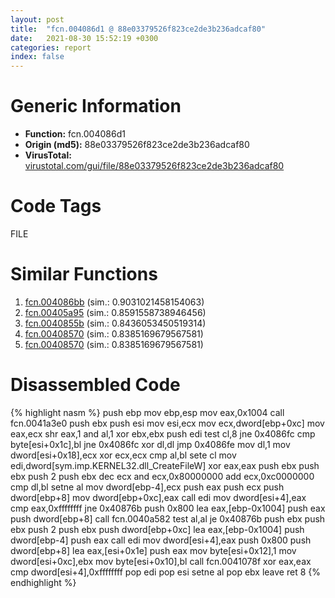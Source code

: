 ```yaml
---
layout: post
title:  "fcn.004086d1 @ 88e03379526f823ce2de3b236adcaf80"
date:   2021-08-30 15:52:19 +0300
categories: report
index: false
---
```


# Generic Information
- **Function:** fcn.004086d1
- **Origin (md5):** 88e03379526f823ce2de3b236adcaf80
- **VirusTotal:** [virustotal.com/gui/file/88e03379526f823ce2de3b236adcaf80][virustotal_ref]

# Code Tags
<span class="tag" id="FILE">FILE</span>


# Similar Functions

1. [fcn.004086bb][similar_1_ref] (sim.: 0.9031021458154063)
2. [fcn.00405a95][similar_2_ref] (sim.: 0.8591558738946456)
3. [fcn.0040855b][similar_3_ref] (sim.: 0.8436053450519314)
4. [fcn.00408570][similar_4_ref] (sim.: 0.8385169679567581)
5. [fcn.00408570][similar_5_ref] (sim.: 0.8385169679567581)


# Disassembled Code

{% highlight nasm %}
push ebp
mov ebp,esp
mov eax,0x1004
call fcn.0041a3e0
push ebx
push esi
mov esi,ecx
mov ecx,dword[ebp+0xc]
mov eax,ecx
shr eax,1
and al,1
xor ebx,ebx
push edi
test cl,8
jne 0x4086fc
cmp byte[esi+0x1c],bl
jne 0x4086fc
xor dl,dl
jmp 0x4086fe
mov dl,1
mov dword[esi+0x18],ecx
xor ecx,ecx
cmp al,bl
sete cl
mov edi,dword[sym.imp.KERNEL32.dll_CreateFileW]
xor eax,eax
push ebx
push ebx
push 2
push ebx
dec ecx
and ecx,0x80000000
add ecx,0xc0000000
cmp dl,bl
setne al
mov dword[ebp-4],ecx
push eax
push ecx
push dword[ebp+8]
mov dword[ebp+0xc],eax
call edi
mov dword[esi+4],eax
cmp eax,0xffffffff
jne 0x40876b
push 0x800
lea eax,[ebp-0x1004]
push eax
push dword[ebp+8]
call fcn.0040a582
test al,al
je 0x40876b
push ebx
push ebx
push 2
push ebx
push dword[ebp+0xc]
lea eax,[ebp-0x1004]
push dword[ebp-4]
push eax
call edi
mov dword[esi+4],eax
push 0x800
push dword[ebp+8]
lea eax,[esi+0x1e]
push eax
mov byte[esi+0x12],1
mov dword[esi+0xc],ebx
mov byte[esi+0x10],bl
call fcn.0041078f
xor eax,eax
cmp dword[esi+4],0xffffffff
pop edi
pop esi
setne al
pop ebx
leave 
ret 8
{% endhighlight %}


[similar_1_ref]: /report/fcn.004086bb@319cf4affa41f752783e62f81908d682
[similar_2_ref]: /report/fcn.00405a95@4c2db4ba96e80258daff665d7d7a016a
[similar_3_ref]: /report/fcn.0040855b@319cf4affa41f752783e62f81908d682
[similar_4_ref]: /report/fcn.00408570@7e044e51324f9f80f4e97d8f3549c003
[similar_5_ref]: /report/fcn.00408570@88e03379526f823ce2de3b236adcaf80
[virustotal_ref]: https://www.virustotal.com/gui/file/88e03379526f823ce2de3b236adcaf80